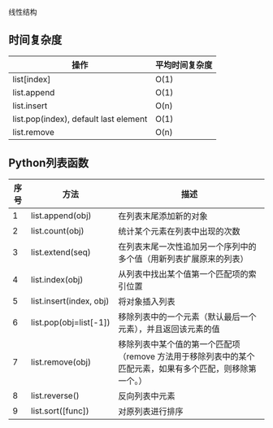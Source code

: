 线性结构

## 时间复杂度
 操作                                  | 平均时间复杂度 |
--------------------------------------|----------------|
list[index]                           | O(1)           |
list.append                           | O(1)           |
list.insert                           | O(n)           |
list.pop(index), default last element | O(1)           |
list.remove                           | O(n)           |

## Python列表函数 #
| 序号 | 方法 | 描述 |
| --- | --- | --- |
| 1 | list.append(obj) | 在列表末尾添加新的对象 | 
| 2 | list.count(obj)  | 统计某个元素在列表中出现的次数 |
| 3	| list.extend(seq) | 在列表末尾一次性追加另一个序列中的多个值（用新列表扩展原来的列表）| 
| 4	| list.index(obj)  | 从列表中找出某个值第一个匹配项的索引位置 | 
| 5	| list.insert(index, obj) | 将对象插入列表| 
| 6	| list.pop(obj=list[-1]) | 移除列表中的一个元素（默认最后一个元素），并且返回该元素的值 | 
| 7	| list.remove(obj) | 移除列表中某个值的第一个匹配项（remove 方法用于移除列表中的某个匹配元素，如果有多个匹配，则移除第一个。） | 
| 8	| list.reverse() | 反向列表中元素 | 
| 9	| list.sort([func]) | 对原列表进行排序 | 